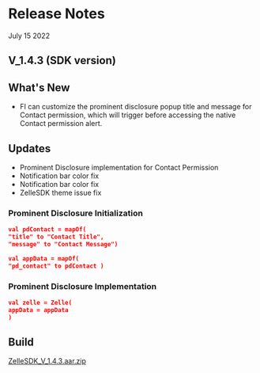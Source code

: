 # Release Notes

July 15 2022

## V_1.4.3 (SDK version)

## What's New

- FI can customize the prominent disclosure popup title and message for Contact permission, which will
  trigger before accessing the native Contact permission alert.

## Updates

- Prominent Disclosure implementation for Contact Permission
- Notification bar color fix
- Notification bar color fix
- ZelleSDK theme issue fix

### Prominent Disclosure Initialization

```json
val pdContact = mapOf(
"title" to "Contact Title",
"message" to "Contact Message")

val appData = mapOf(
"pd_contact" to pdContact )
``` 

### Prominent Disclosure Implementation

```json
val zelle = Zelle(
appData = appData
)
```

## Build

[ZelleSDK_V_1.4.3.aar.zip](https://github.com/Fiserv/zelle-turnkey-solutions/files/11590475/ZelleSDK_V_1.4.3.aar.zip)


